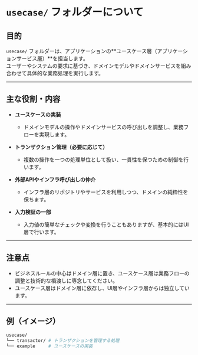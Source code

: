 # `usecase/` フォルダーについて

## 目的

`usecase/` フォルダーは、アプリケーションの**ユースケース層（アプリケーションサービス層）**を担当します。  
ユーザーやシステムの要求に基づき、ドメインモデルやドメインサービスを組み合わせて具体的な業務処理を実行します。

---

## 主な役割・内容

- **ユースケースの実装**  
  - ドメインモデルの操作やドメインサービスの呼び出しを調整し、業務フローを実現します。

- **トランザクション管理（必要に応じて）**  
  - 複数の操作を一つの処理単位として扱い、一貫性を保つための制御を行います。

- **外部APIやインフラ呼び出しの仲介**  
  - インフラ層のリポジトリやサービスを利用しつつ、ドメインの純粋性を保ちます。

- **入力検証の一部**  
  - 入力値の簡単なチェックや変換を行うこともありますが、基本的にはUI層で行います。

---

## 注意点

- ビジネスルールの中心はドメイン層に置き、ユースケース層は業務フローの調整と技術的な橋渡しに専念してください。  
- ユースケース層はドメイン層に依存し、UI層やインフラ層からは独立しています。

---

## 例（イメージ）

```sh
usecase/
└── transactor/ # トランザクションを管理する処理
└── example     # ユースケースの実装